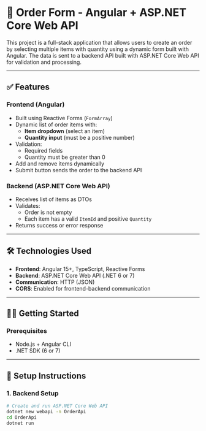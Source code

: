 # 🛒 Order Form - Angular + ASP.NET Core Web API

This project is a full-stack application that allows users to create an order by selecting multiple items with quantity using a dynamic form built with Angular. The data is sent to a backend API built with ASP.NET Core Web API for validation and processing.

---

## ✅ Features

### Frontend (Angular)
- Built using Reactive Forms (`FormArray`)
- Dynamic list of order items with:
  - **Item dropdown** (select an item)
  - **Quantity input** (must be a positive number)
- Validation:
  - Required fields
  - Quantity must be greater than 0
- Add and remove items dynamically
- Submit button sends the order to the backend API

### Backend (ASP.NET Core Web API)
- Receives list of items as DTOs
- Validates:
  - Order is not empty
  - Each item has a valid `ItemId` and positive `Quantity`
- Returns success or error response

---

## 🛠️ Technologies Used

- **Frontend**: Angular 15+, TypeScript, Reactive Forms
- **Backend**: ASP.NET Core Web API (.NET 6 or 7)
- **Communication**: HTTP (JSON)
- **CORS**: Enabled for frontend-backend communication

---

## 🧑‍💻 Getting Started

### Prerequisites
- Node.js + Angular CLI
- .NET SDK (6 or 7)

---

## 🔧 Setup Instructions

### 1. Backend Setup

```bash
# Create and run ASP.NET Core Web API
dotnet new webapi -n OrderApi
cd OrderApi
dotnet run
